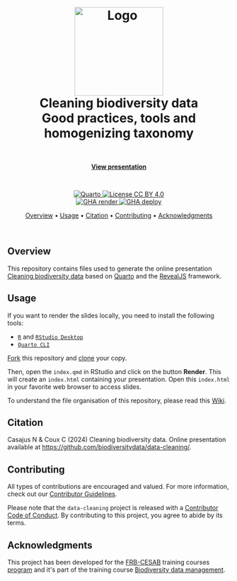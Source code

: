 # <!-- Logo & Title -->

<h1 align="center">
  <br>
  <img src="images/readme/logo-readme.png" alt="Logo" width="200">
  <br>
  Cleaning biodiversity data
  <br>
  Good practices, tools and homogenizing taxonomy
  <br>
</h1>


<!-- View presentation -->

<br>
<p align="center">
  <a href="https://biodiversitydata.github.io/data-cleaning" target="_blank"><b>View presentation</b></a>
</p>
<br>


<!-- Badges -->

<p align="center">

  <!-- Quarto -->
  <a href="https://quarto.org/">
    <img src="https://img.shields.io/badge/Made%20with-Quarto-blue.svg" alt="Quarto">
  </a>
  
  <!-- License -->
  <a href="https://choosealicense.com/licenses/cc-by-4.0/">
    <img src="https://img.shields.io/badge/License-CC%20BY%204.0-green.svg" alt="License CC BY 4.0">
  </a>
  
  <br/>
  
  <!-- Quarto render -->
  <a href="https://github.com/biodiversitydata/data-cleaning/actions/workflows/quarto-render.yml">
    <img src="https://github.com/biodiversitydata/data-cleaning/actions/workflows/quarto-render.yml/badge.svg" alt="GHA render">
  </a>
  
  <!-- GitHub deployment -->
  <a href="https://github.com/biodiversitydata/data-cleaning/actions/workflows/pages/pages-build-deployment">
    <img src="https://github.com/biodiversitydata/data-cleaning/actions/workflows/pages/pages-build-deployment/badge.svg" alt="GHA deploy">
  </a>
</p>


<!-- Table of content -->

<p align="center">
  <a href="#overview">Overview</a> •
  <a href="#usage">Usage</a> •
  <a href="#citation">Citation</a> •
  <a href="#contributing">Contributing</a> •
  <a href="#acknowledgments">Acknowledgments</a>
</p>

<br>


## Overview

This repository contains files used to generate the online presentation [Cleaning biodiversity data](https://biodiversitydata.github.io/data-cleaning) based on [Quarto](https://quarto.org/) and the [RevealJS](https://quarto.org/docs/presentations/revealjs/) framework.


## Usage

If you want to render the slides locally, you need to install the following tools:

- [`R`](https://cran.r-project.org/) and [`RStudio Desktop`](https://posit.co/download/rstudio-desktop/)
- [`Quarto CLI`](https://quarto.org/docs/get-started/)

[Fork](https://docs.github.com/en/pull-requests/collaborating-with-pull-requests/working-with-forks/fork-a-repo) this repository and [clone](https://docs.github.com/en/repositories/creating-and-managing-repositories/cloning-a-repository) your copy.

Then, open the `index.qmd` in RStudio and click on the button **Render**. This will create an `index.html` containing your presentation. Open this `index.html` in your favorite web browser to access slides.

To understand the file organisation of this repository, please read this [Wiki](https://github.com/biodiversitydata/quarto-template/wiki).


## Citation

Casajus N & Coux C (2024) Cleaning biodiversity data. Online presentation available at <https://github.com/biodiversitydata/data-cleaning/>.


## Contributing

All types of contributions are encouraged and valued. For more information, check out our [Contributor Guidelines](https://github.com/biodiversitydata/data-cleaning/blob/main/CONTRIBUTING.md).

Please note that the `data-cleaning` project is released with a [Contributor Code of Conduct](https://contributor-covenant.org/version/2/1/CODE_OF_CONDUCT.html). By contributing to this project, you agree to abide by its terms.


## Acknowledgments

This project has been developed for the [FRB-CESAB](https://www.fondationbiodiversite.fr/en/about-the-foundation/le-cesab/) training courses [program](https://frbcesab.github.io/content/courses.html) and it's part of the training course [Biodiversity data management](https://biodiversitydata.github.io).

